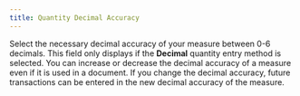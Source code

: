 ```yaml
---
title: Quantity Decimal Accuracy
---
```



Select the necessary decimal accuracy of your measure between 0-6 decimals.  This field only displays if the **Decimal**  quantity entry method is selected. You can increase or decrease the decimal  accuracy of a measure even if it is used in a document. If you change  the decimal accuracy, future transactions can be entered in the new decimal  accuracy of the measure.
